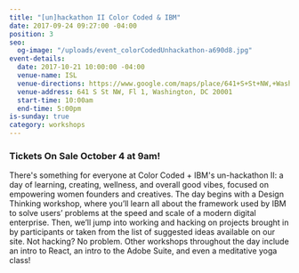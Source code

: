 ```yaml
---
title: "[un]hackathon II Color Coded & IBM"
date: 2017-09-24 09:27:00 -04:00
position: 3
seo:
  og-image: "/uploads/event_colorCodedUnhackathon-a690d8.jpg"
event-details:
  date: 2017-10-21 10:00:00 -04:00
  venue-name: ISL
  venue-directions: https://www.google.com/maps/place/641+S+St+NW,+Washington,+DC+20001/@38.9145341,-77.0233145,17z/data=!3m1!4b1!4m5!3m4!1s0x89b7b7f00f4dd9df:0x71b9f72e645be48f!8m2!3d38.9145299!4d-77.0211258
  venue-address: 641 S St NW, Fl 1, Washington, DC 20001
  start-time: 10:00am
  end-time: 5:00pm
is-sunday: true
category: workshops
---
```


### Tickets On Sale October 4 at 9am!
 
There's something for everyone at Color Coded + IBM's un-hackathon II: a day of learning, creating, wellness, and overall good vibes, focused on empowering women founders and creatives. The day begins with a Design Thinking workshop, where you’ll learn all about the framework used by IBM to solve users’ problems at the speed and scale of a modern digital enterprise. Then, we’ll jump into working and hacking on projects brought in by participants or taken from the list of suggested ideas available on our site. Not hacking? No problem. Other workshops throughout the day include an intro to React, an intro to the Adobe Suite, and even a meditative yoga class!